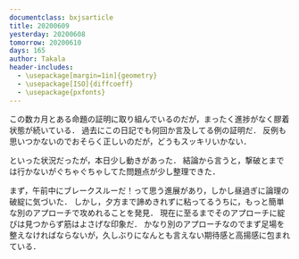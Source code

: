 ```yaml
---
documentclass: bxjsarticle
title: 20200609
yesterday: 20200608
tomorrow: 20200610
days: 165
author: Takala
header-includes:
  - \usepackage[margin=1in]{geometry}
  - \usepackage[ISO]{diffcoeff}
  - \usepackage{pxfonts}
---
```



この数カ月とある命題の証明に取り組んでいるのだが，まったく進捗がなく膠着状態が続いている．
過去にこの日記でも何回か言及してる例の証明だ．
反例も思いつかないのでおそらく正しいのだが，どうもスッキリいかない．



といった状況だったが，本日少し動きがあった．
結論から言うと，撃破とまでは行かないがぐちゃぐちゃしてた問題点が少し整理できた．



まず，午前中にブレークスルーだ！って思う進展があり，しかし昼過ぎに論理の破綻に気づいた．
しかし，夕方まで諦めきれずに粘ってるうちに，もっと簡単な別のアプローチで攻めれることを発見．
現在に至るまでそのアプローチに綻びは見つからず筋はよさげな印象だ．
かなり別のアプローチなのでまず足場を整えなければならないが，久しぶりになんとも言えない期待感と高揚感に包まれている．